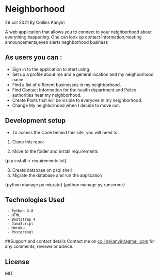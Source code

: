 # Neighborhood
   29 oct 2021
   By Collins Kanyiri

A web application that allows you to connect to your neighborhood about everything happening. One can look up contact information,meeting announcements,even alerts neghborhood business

## As users you can :
* Sign in to the application to start using.
* Set up a profile about me and a general location and my neighborhood name.
* Find a list of different businesses in my neighborhood.
* Find Contact Information for the health department and Police authorities near my neighborhood.
* Create Posts that will be visible to everyone in my neighborhood.
* Change My neighborhood when I decide to move out.

## Development setup

- To access the Code behind this site, you will need to:

1. Clone this repo:
  
2. Move to the folder and install requirements
  
  {pip install -r requirements.txt}
  
3. Create database on psql shell
4. Migrate the database and run the application
  
  {python manage.py migrate}
 {python manage.py runserver}

## Technologies Used
     - Python 3.8
     - HTML
     - Bootstrap 4
     - JavaScript
     - Heroku
     - Postgresql
##Support and contact details
Contact me on collinskanyiri@gmail.com for any comments, reviews or advice.
## License
MIT 
